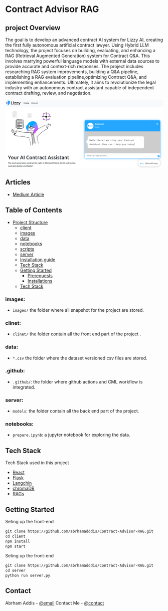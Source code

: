 # Contract Advisor RAG
## project Overview

The goal is to develop an advanced contract AI system for Lizzy AI, creating the first fully autonomous artificial contract lawyer. Using Hybrid LLM technology, the project focuses on building, evaluating, and enhancing a RAG (Retrieval Augmented Generation) system for Contract Q&A. This involves marrying powerful language models with external data sources to provide accurate and context-rich responses. The project includes researching RAG system improvements, building a Q&A pipeline, establishing a RAG evaluation pipeline,optimizing Contract Q&A, and implementing enhancements. Ultimately, it aims to revolutionize the legal industry with an autonomous contract assistant capable of independent contract drafting, review, and negotiation.

![landing-page](./images/front_end.png)
## Articles
- [Medium Article](https://medium.com/@abrhamaddis32/unraveling-the-potential-of-retrieval-augmented-generation-rag-in-building-and-enhancing-legal-d9c2b5f23969)

## Table of Contents
- [Project Structure](#project-structure)
    * [client](#clinet)
    * [images](images/)
    * [data](#data)
    * [notebooks](#notebooks)
    * [scripts](#scripts)
    * [server](#server)
  - [Installation guide](#installation-guide)
  - [Tech Stack](#tech-stack)
  - [Getting Started](#Getting-started)
    * [Prerequests](*prerequests)
    * [Installations](*installations)
  - [Tech Stack](#tech-stack)

### images:

- `images/` the folder where all snapshot for the project are stored.

### clinet:

- `clinet/` the folder contain all the front end part of the project .

### data:

 - `*.csv` the folder where the dataset versioned csv files are stored.

### .github:

- `.github/`: the folder where github actions and CML workflow is integrated.


### server:
- `models`: the folder contain all the back end part of the project.

### notebooks:

- `prepare.ipynb`: a jupyter notebook for exploring the data.

## Tech Stack 
Tech Stack used in this project
* [React](https://react.dev/learn)
* [Flask](https://flask.palletsprojects.com/en/3.0.x/)
* [Langchin](https://python.langchain.com/docs/use_cases/question_answering/)
* [chromaDB](https://www.trychroma.com/)
* [RAGs](https://docs.ragas.io/en/stable/)
## Getting Started
Seting up the front-end
```
git clone https://github.com/abrhamadddis/Contract-Advisor-RAG.git
cd client
npm install
npm start

```
Seting up the front-end
```
git clone https://github.com/abrhamadddis/Contract-Advisor-RAG.git
cd server
python run server.py 
```
## Contact

Abrham Addis - [@email](abrhamaddis32@gmail.com)
Contact Me  - [@contact](https://www.linkedin.com/in/abrham-addis-302748160/)
